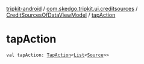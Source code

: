 [tripkit-android](../../index.md) / [com.skedgo.tripkit.ui.creditsources](../index.md) / [CreditSourcesOfDataViewModel](index.md) / [tapAction](./tap-action.md)

# tapAction

`val tapAction: `[`TapAction`](../../com.skedgo.tripkit.ui.utils/-tap-action/index.md)`<`[`List`](https://kotlinlang.org/api/latest/jvm/stdlib/kotlin.collections/-list/index.html)`<`[`Source`](../../skedgo.tripkit.routing/-source/index.md)`>>`